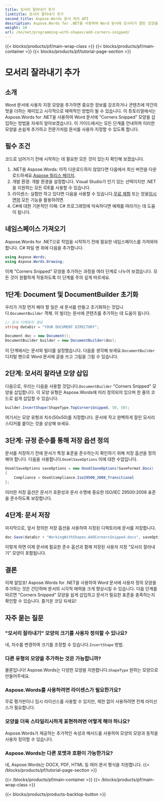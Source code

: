```yaml
---
title: 모서리 잘라내기 추가
linktitle: 모서리 잘라내기 추가
second_title: Aspose.Words 문서 처리 API
description: Aspose.Words for .NET을 사용하여 Word 문서에 모서리가 잘린 모양을 추가하는 방법을 알아보세요. 이 단계별 가이드를 통해 문서를 쉽게 향상시킬 수 있습니다.
weight: 10
url: /ko/net/programming-with-shapes/add-corners-snipped/
---
```


{{< blocks/products/pf/main-wrap-class >}}
{{< blocks/products/pf/main-container >}}
{{< blocks/products/pf/tutorial-page-section >}}

# 모서리 잘라내기 추가

## 소개

Word 문서에 사용자 지정 모양을 추가하면 중요한 정보를 강조하거나 콘텐츠에 약간의 멋을 더하는 재미있고 시각적으로 매력적인 방법이 될 수 있습니다. 이 튜토리얼에서는 Aspose.Words for .NET을 사용하여 Word 문서에 "Corners Snipped" 모양을 삽입하는 방법을 자세히 알아보겠습니다. 이 가이드에서는 모든 단계를 안내하여 이러한 모양을 손쉽게 추가하고 전문가처럼 문서를 사용자 지정할 수 있도록 합니다.

## 필수 조건

코드로 넘어가기 전에 시작하는 데 필요한 모든 것이 있는지 확인해 보겠습니다.

1.  .NET용 Aspose.Words: 아직 다운로드하지 않았다면 다음에서 최신 버전을 다운로드하세요.[Aspose 릴리스 페이지](https://releases.aspose.com/words/net/).
2. 개발 환경: 개발 환경을 설정합니다. Visual Studio가 인기 있는 선택이지만 .NET을 지원하는 모든 IDE를 사용할 수 있습니다.
3.  라이센스: 실험만 하고 있다면 다음을 사용할 수 있습니다.[무료 체험](https://releases.aspose.com/) 또는 얻을[임시 면허](https://purchase.aspose.com/temporary-license/) 모든 기능을 활용하려면.
4. C#에 대한 기본적인 이해: C# 프로그래밍에 익숙하다면 예제를 따라가는 데 도움이 됩니다.

## 네임스페이스 가져오기

Aspose.Words for .NET으로 작업을 시작하기 전에 필요한 네임스페이스를 가져와야 합니다. C# 파일 맨 위에 다음을 추가합니다.

```csharp
using Aspose.Words;
using Aspose.Words.Drawing;
```

이제 "Corners Snipped" 모양을 추가하는 과정을 여러 단계로 나누어 보겠습니다. 모든 것이 원활하게 작동하도록 이 단계를 주의 깊게 따르세요.

## 1단계: Document 및 DocumentBuilder 초기화

 우리가 가장 먼저 해야 할 일은 새 문서를 만들고 초기화하는 것입니다.`DocumentBuilder` 객체. 이 빌더는 문서에 콘텐츠를 추가하는 데 도움이 됩니다.

```csharp
// 문서 디렉토리 경로
string dataDir = "YOUR DOCUMENT DIRECTORY";

Document doc = new Document();
DocumentBuilder builder = new DocumentBuilder(doc);
```

 이 단계에서는 문서와 빌더를 설정했습니다. 다음을 생각해 보세요.`DocumentBuilder` 디지털 펜으로 Word 문서에 글을 쓰고 그림을 그릴 수 있습니다.

## 2단계: 모서리 잘라낸 모양 삽입

 다음으로, 우리는 다음을 사용할 것입니다.`DocumentBuilder` "Corners Snipped" 모양을 삽입합니다. 이 모양 유형은 Aspose.Words에 미리 정의되어 있으며 한 줄의 코드로 쉽게 삽입할 수 있습니다.

```csharp
builder.InsertShape(ShapeType.TopCornersSnipped, 50, 50);
```

여기서는 모양 유형과 치수(50x50)를 지정합니다. 문서에 작고 완벽하게 잘린 모서리 스티커를 붙이는 것을 상상해 보세요. 

## 3단계: 규정 준수를 통해 저장 옵션 정의

문서를 저장하기 전에 문서가 특정 표준을 준수하는지 확인하기 위해 저장 옵션을 정의해야 합니다. 다음을 사용합니다.`OoxmlSaveOptions` 이에 대한 수업입니다.

```csharp
OoxmlSaveOptions saveOptions = new OoxmlSaveOptions(SaveFormat.Docx)
{
    Compliance = OoxmlCompliance.Iso29500_2008_Transitional
};
```

이러한 저장 옵션은 문서가 호환성과 문서 수명에 중요한 ISO/IEC 29500:2008 표준을 준수하도록 보장합니다.

## 4단계: 문서 저장

마지막으로, 앞서 정의한 저장 옵션을 사용하여 지정된 디렉토리에 문서를 저장합니다.

```csharp
doc.Save(dataDir + "WorkingWithShapes.AddCornersSnipped.docx", saveOptions);
```

이렇게 하면 이제 문서에 필요한 준수 옵션과 함께 저장된 사용자 지정 "모서리 잘라내기" 모양이 포함됩니다.

## 결론

이제 알았죠! Aspose.Words for .NET을 사용하여 Word 문서에 사용자 정의 모양을 추가하는 것은 간단하며 문서의 시각적 매력을 크게 향상시킬 수 있습니다. 다음 단계를 따르면 "Corners Snipped" 모양을 쉽게 삽입하고 문서가 필요한 표준을 충족하는지 확인할 수 있습니다. 즐거운 코딩 되세요!

## 자주 묻는 질문

### "모서리 잘라내기" 모양의 크기를 사용자 정의할 수 있나요?
네, 치수를 변경하여 크기를 조정할 수 있습니다.`InsertShape` 방법.

### 다른 유형의 모양을 추가하는 것은 가능합니까?
 물론입니다! Aspose.Words는 다양한 모양을 지원합니다.`ShapeType` 원하는 모양으로 만들어주세요.

### Aspose.Words를 사용하려면 라이센스가 필요한가요?
무료 평가판이나 임시 라이선스를 사용할 수 있지만, 제한 없이 사용하려면 전체 라이선스가 필요합니다.

### 모양을 더욱 스타일리시하게 표현하려면 어떻게 해야 하나요?
Aspose.Words가 제공하는 추가적인 속성과 메서드를 사용하여 모양의 모양과 동작을 사용자 정의할 수 있습니다.

### Aspose.Words는 다른 포맷과 호환이 가능한가요?
네, Aspose.Words는 DOCX, PDF, HTML 등 여러 문서 형식을 지원합니다.
{{< /blocks/products/pf/tutorial-page-section >}}

{{< /blocks/products/pf/main-container >}}
{{< /blocks/products/pf/main-wrap-class >}}

{{< blocks/products/products-backtop-button >}}
